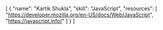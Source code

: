[
  {
    "name": "Kartik Shukla",
    "skill": "JavaScript",
    "resources": [
      "https://developer.mozilla.org/en-US/docs/Web/JavaScript",
      "https://javascript.info/"
    ]
  }
]
